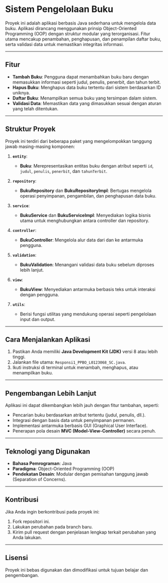 # Sistem Pengelolaan Buku

Proyek ini adalah aplikasi berbasis Java sederhana untuk mengelola data buku. Aplikasi dirancang menggunakan prinsip Object-Oriented Programming (OOP) dengan struktur modular yang terorganisasi. Fitur utama mencakup penambahan, penghapusan, dan penampilan daftar buku, serta validasi data untuk memastikan integritas informasi.

---

## **Fitur**
- **Tambah Buku**: Pengguna dapat menambahkan buku baru dengan memasukkan informasi seperti judul, penulis, penerbit, dan tahun terbit.
- **Hapus Buku**: Menghapus data buku tertentu dari sistem berdasarkan ID uniknya.
- **Daftar Buku**: Menampilkan semua buku yang tersimpan dalam sistem.
- **Validasi Data**: Memastikan data yang dimasukkan sesuai dengan aturan yang telah ditentukan.

---

## **Struktur Proyek**
Proyek ini terdiri dari beberapa paket yang mengelompokkan tanggung jawab masing-masing komponen:

1. **`entity`**:
    - **Buku**: Merepresentasikan entitas buku dengan atribut seperti `id`, `judul`, `penulis`, `penerbit`, dan `tahunTerbit`.

2. **`repository`**:
    - **BukuRepository** dan **BukuRepositoryImpl**: Bertugas mengelola operasi penyimpanan, pengambilan, dan penghapusan data buku.

3. **`service`**:
    - **BukuService** dan **BukuServiceImpl**: Menyediakan logika bisnis utama untuk menghubungkan antara controller dan repository.

4. **`controller`**:
    - **BukuController**: Mengelola alur data dari dan ke antarmuka pengguna.

5. **`validation`**:
    - **BukuValidation**: Menangani validasi data buku sebelum diproses lebih lanjut.

6. **`view`**:
    - **BukuView**: Menyediakan antarmuka berbasis teks untuk interaksi dengan pengguna.

7. **`utils`**:
    - Berisi fungsi utilitas yang mendukung operasi seperti pengelolaan input dan output.

---

## **Cara Menjalankan Aplikasi**
1. Pastikan Anda memiliki **Java Development Kit (JDK)** versi 8 atau lebih tinggi.
2. Jalankan file utama: `Responsi1_PPBO_L0123068_SC.java`.
3. Ikuti instruksi di terminal untuk menambah, menghapus, atau menampilkan buku.

---

## **Pengembangan Lebih Lanjut**
Aplikasi ini dapat dikembangkan lebih jauh dengan fitur tambahan, seperti:
- Pencarian buku berdasarkan atribut tertentu (judul, penulis, dll.).
- Integrasi dengan basis data untuk penyimpanan permanen.
- Implementasi antarmuka berbasis GUI (Graphical User Interface).
- Penerapan pola desain **MVC (Model-View-Controller)** secara penuh.

---

## **Teknologi yang Digunakan**
- **Bahasa Pemrograman**: Java
- **Paradigma**: Object-Oriented Programming (OOP)
- **Pendekatan Desain**: Modular dengan pemisahan tanggung jawab (Separation of Concerns).

---

## **Kontribusi**
Jika Anda ingin berkontribusi pada proyek ini:
1. Fork repositori ini.
2. Lakukan perubahan pada branch baru.
3. Kirim pull request dengan penjelasan lengkap terkait perubahan yang Anda lakukan.

---

## **Lisensi**
Proyek ini bebas digunakan dan dimodifikasi untuk tujuan belajar dan pengembangan.

